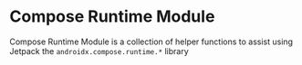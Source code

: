 # Compose Runtime Module

Compose Runtime Module is a collection of helper functions to assist using Jetpack the
`androidx.compose.runtime.*` library